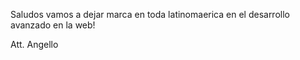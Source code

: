 Saludos vamos a dejar marca en toda latinomaerica en el desarrollo avanzado en la web!

Att. Angello
